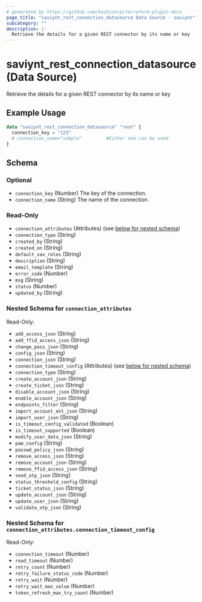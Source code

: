 ```yaml
---
# generated by https://github.com/hashicorp/terraform-plugin-docs
page_title: "saviynt_rest_connection_datasource Data Source - saviynt"
subcategory: ""
description: |-
  Retrieve the details for a given REST connector by its name or key
---
```


# saviynt_rest_connection_datasource (Data Source)

Retrieve the details for a given REST connector by its name or key

## Example Usage

```terraform
data "saviynt_rest_connection_datasource" "rest" {
  connection_key = "123"
  # connection_name="sample"         #Either one can be used
}
```

<!-- schema generated by tfplugindocs -->
## Schema

### Optional

- `connection_key` (Number) The key of the connection.
- `connection_name` (String) The name of the connection.

### Read-Only

- `connection_attributes` (Attributes) (see [below for nested schema](#nestedatt--connection_attributes))
- `connection_type` (String)
- `created_by` (String)
- `created_on` (String)
- `default_sav_roles` (String)
- `description` (String)
- `email_template` (String)
- `error_code` (Number)
- `msg` (String)
- `status` (Number)
- `updated_by` (String)

<a id="nestedatt--connection_attributes"></a>
### Nested Schema for `connection_attributes`

Read-Only:

- `add_access_json` (String)
- `add_ffid_access_json` (String)
- `change_pass_json` (String)
- `config_json` (String)
- `connection_json` (String)
- `connection_timeout_config` (Attributes) (see [below for nested schema](#nestedatt--connection_attributes--connection_timeout_config))
- `connection_type` (String)
- `create_account_json` (String)
- `create_ticket_json` (String)
- `disable_account_json` (String)
- `enable_account_json` (String)
- `endpoints_filter` (String)
- `import_account_ent_json` (String)
- `import_user_json` (String)
- `is_timeout_config_validated` (Boolean)
- `is_timeout_supported` (Boolean)
- `modify_user_data_json` (String)
- `pam_config` (String)
- `passwd_policy_json` (String)
- `remove_access_json` (String)
- `remove_account_json` (String)
- `remove_ffid_access_json` (String)
- `send_otp_json` (String)
- `status_threshold_config` (String)
- `ticket_status_json` (String)
- `update_account_json` (String)
- `update_user_json` (String)
- `validate_otp_json` (String)

<a id="nestedatt--connection_attributes--connection_timeout_config"></a>
### Nested Schema for `connection_attributes.connection_timeout_config`

Read-Only:

- `connection_timeout` (Number)
- `read_timeout` (Number)
- `retry_count` (Number)
- `retry_failure_status_code` (Number)
- `retry_wait` (Number)
- `retry_wait_max_value` (Number)
- `token_refresh_max_try_count` (Number)
